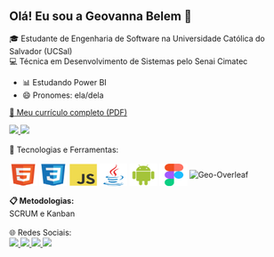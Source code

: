 ## Olá! Eu sou a Geovanna Belem 🌱

🎓 Estudante de Engenharia de Software na Universidade Católica do Salvador (UCSal) <br>
💻 Técnica em Desenvolvimento de Sistemas pelo Senai Cimatec

- 📊 Estudando Power BI
- 😄 Pronomes: ela/dela

<a href="https://drive.google.com/file/d/1KNJBe_f0F0guDlOd8liy5u9-SOgw1LPU/view?usp=sharing" target="_blank">🔗 Meu currículo completo (PDF)</a>

<div> <a href="https://github.com/GeovannaBelem"> <img height="180em" src="https://github-readme-stats.vercel.app/api?username=GeovannaBelem&show_icons=true&theme=radical"> <img height="180em" src="https://github-readme-stats.vercel.app/api/top-langs/?username=GeovannaBelem&layout=compact&theme=radical"> </a> </div>
<br>
🚀 Tecnologias e Ferramentas:
<div style="display: inline_block"><br> <img align="center" alt="Geo-HTML" height="40" width="50" src="https://raw.githubusercontent.com/devicons/devicon/master/icons/html5/html5-original.svg"> <img align="center" alt="Geo-CSS" height="40" width="50" src="https://raw.githubusercontent.com/devicons/devicon/master/icons/css3/css3-original.svg"> <img align="center" alt="Geo-JS" height="40" width="50" src="https://raw.githubusercontent.com/devicons/devicon/master/icons/javascript/javascript-original.svg"> <img align="center" alt="Geo-Java" height="40" width="50" src="https://raw.githubusercontent.com/devicons/devicon/master/icons/java/java-original.svg"> <img align="center" alt="Geo-Android" height="40" width="50" src="https://raw.githubusercontent.com/devicons/devicon/master/icons/android/android-original.svg"> <img align="center" alt="Geo-Figma" height="40" width="50" src="https://raw.githubusercontent.com/devicons/devicon/master/icons/figma/figma-original.svg"> <img align="center" alt="Geo-Overleaf" height="40" width="50" src="https://cdn.jsdelivr.net/gh/devicons/devicon/icons/latex/latex-original.svg"> </div>
<br>
<strong>📋 Metodologias:</strong>
<br>
SCRUM e Kanban
<br>
<br>
🌐 Redes Sociais:
<br>
<div> <a href="https://instagram.com/geo_belem" target="_blank"> <img src="https://img.shields.io/badge/-Instagram-%23E4405F?style=for-the-badge&logo=instagram&logoColor=white"> </a> <a href="https://discord.gg/geo.belem" target="_blank"> <img src="https://img.shields.io/badge/Discord-7289DA?style=for-the-badge&logo=discord&logoColor=white"> </a> <a href="mailto:geovannasbelem@gmail.com"> <img src="https://img.shields.io/badge/-Gmail-%23333?style=for-the-badge&logo=gmail&logoColor=white"> </a> <a href="https://www.linkedin.com/in/geovanna-belem-49139b264/" target="_blank"> <img src="https://img.shields.io/badge/-LinkedIn-%230077B5?style=for-the-badge&logo=linkedin&logoColor=white"> </a> </div>
